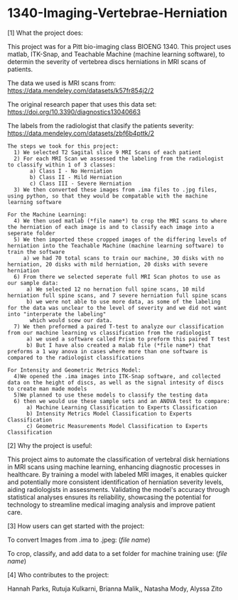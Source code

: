 # 1340-Imaging-Vertebrae-Herniation

[1] What the project does:

  This project was for a Pitt bio-imaging class BIOENG 1340. This project uses matlab, ITK-Snap, and Teachable Machine (machine learning software), to determin the severity of vertebrea      discs herniations in MRI scans of patients.  

  The data we used is MRI scans from: https://data.mendeley.com/datasets/k57fr854j2/2 
  
  The original research paper that uses this data set: https://doi.org/10.3390/diagnostics13040663 
  
  The labels from the radiologist that clasify the patients severity: https://data.mendeley.com/datasets/zbf6b4pttk/2

    The steps we took for this project:
      1) We selected T2 Sagital slice 9 MRI Scans of each patient
      2) For each MRI Scan we assessed the labeling from the radiologist to classify within 1 of 3 classes:
           a) Class I - No Herniation
           b) Class II - Mild Herniation
           c) Class III - Severe Herniation
      3) We then converted these images from .ima files to .jpg files, using python, so that they would be compatable with the machine learning software

    For the Machine Learning:
      4) We then used matlab (*file name*) to crop the MRI scans to where the herniation of each image is and to classify each image into a seperate folder 
      5) We then imported these cropped images of the differing levels of herniation into the Teachable Machine (machine learning software) to train the software
         a) we had 70 total scans to train our machine, 30 disks with no herniation, 20 disks with mild herniation, 20 disks with severe herniation
      6) From there we selected seperate full MRI Scan photos to use as our sample data:
          a) We selected 12 no hernation full spine scans, 10 mild herniation full spine scans, and 7 severe herniation full spine scans
          b) we were not able to use more data, as some of the labeling for the data was unclear to the level of severity and we did not want into "interperate the labeling"
           which would scew our data.
      7) We then preformed a paired T-test to analyze our classification from our machine learning vs classification from the radiologist
          a) we used a software called Prism to preform this paired T test
          b) But I have also created a malab file (*file name*) that preforms a 1 way anova in cases where more than one software is compared to the radiologist classifications
  
    For Intensity and Geometric Metrics Model:
      4)We opened the .ima images into ITK-Snap software, and collected data on the height of discs, as well as the signal intesity of discs to create man made models 
      5)We planned to use these models to classify the testing data
      6) then we would use these sample sets and an ANOVA test to compare:
          a) Machine Learning Classification to Experts Classification​
          b) Intensity Metrics Model Classification to Experts Classification​
          c) Geometric Measurements Model Classification to Experts Classification
     

[2] Why the project is useful:

  This project aims to automate the classification of vertebral disk herniations in MRI scans using machine learning, enhancing diagnostic processes in healthcare. By training a model with   labeled MRI images, it enables quicker and potentially more consistent identification of herniation severity levels, aiding radiologists in assessments. Validating the model's accuracy     through statistical analyses ensures its reliability, showcasing the potential for technology to streamline medical imaging analysis and improve patient care.




[3] How users can get started with the project:

  To convert Images from .ima to .jpeg: (*file name*)
  
  To crop, classify, and add data to a set folder for machine training use: (*file name*) 
  




[4] Who contributes to the project:

Hannah Parks,  Rutuja Kulkarni, Brianna Malik,, Natasha Mody, Alyssa Zito



